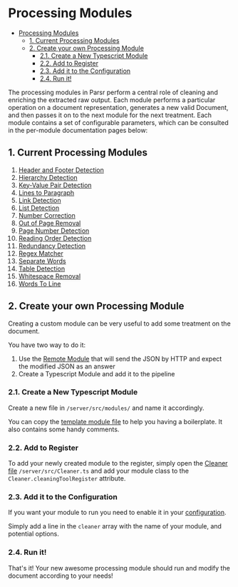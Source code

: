 # Processing Modules

- [Processing Modules](#processing-modules)
  - [1. Current Processing Modules](#1-current-processing-modules)
  - [2. Create your own Processing Module](#2-create-your-own-processing-module)
    - [2.1. Create a New Typescript Module](#21-create-a-new-typescript-module)
    - [2.2. Add to Register](#22-add-to-register)
    - [2.3. Add it to the Configuration](#23-add-it-to-the-configuration)
    - [2.4. Run it!](#24-run-it)

The processing modules in Parsr perform a central role of cleaning and enriching the extracted raw output.
Each module performs a particular operation on a document representation, generates a new valid Document, and then passes it on to the next module for the next treatment.
Each module contains a set of configurable parameters, which can be consulted in the per-module documentation pages below:

## 1. Current Processing Modules

1. [Header and Footer Detection](HeaderFooterDetectionModule/README.md)
2. [Hierarchy Detection](HierarchyDetectionModule/README.md)
3. [Key-Value Pair Detection](KeyValueDetectionModule/README.md)
4. [Lines to Paragraph](LinesToParagraphModule/README.md)
5. [Link Detection](LinkDetectionModule/README.md)
6. [List Detection](ListDetectionModule/README.md)
7. [Number Correction](NumberCorrectionModule/README.md)
8. [Out of Page Removal](OutOfPageRemovalModule/README.md)
9. [Page Number Detection](PageNumberDetectionModule/README.md)
10. [Reading Order Detection](ReadingOrderDetectionModule/README.md)
11. [Redundancy Detection](RedundancyDetectionModule/README.md)
12. [Regex Matcher](RegexMatcherModule/README.md)
13. [Separate Words](SeparateWordsModule/README.md)
14. [Table Detection](TableDetectionModule/README.md)
15. [Whitespace Removal](WhitespaceRemovalModule/README.md)
16. [Words To Line](WordsToLineModule/README.md)

## 2. Create your own Processing Module

Creating a custom module can be very useful to add some treatment on the document.

You have two way to do it:

1. Use the [Remote Module](RemoteModule/README.md) that will send the JSON by HTTP and expect the modified JSON as an answer
2. Create a Typescript Module and add it to the pipeline

### 2.1. Create a New Typescript Module

Create a new file in `/server/src/modules/` and name it accordingly.

You can copy the [template module file](TemplateModule/README.md) to help you having a boilerplate. It also contains some handy comments.

### 2.2. Add to Register

To add your newly created module to the register, simply open the [Cleaner file](../../server/src/Cleaner.ts) `/server/src/Cleaner.ts` and add your module class to the `Cleaner.cleaningToolRegister` attribute.

### 2.3. Add it to the Configuration

If you want your module to run you need to enable it in your [configuration](../../docs/configuration-file.md#3-Cleaner-Config).

Simply add a line in the `cleaner` array with the name of your module, and potential options.

### 2.4. Run it!

That's it! Your new awesome processing module should run and modify the document according to your needs!
